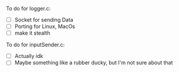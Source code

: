 To do for logger.c:
  - [ ] Socket for sending Data
  - [ ] Porting for Linux, MacOs
  - [ ] make it stealth

To do for inputSender.c:
  - [ ] Actually idk
  - [ ] Maybe something like a rubber ducky, but I'm not sure about that
